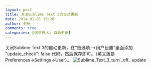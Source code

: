 ```yaml
---
layout: post
title: 关闭Sublime Text 3的自动更新
date: 2014-01-01 19:28
author: 老杨
comments: true
categories: [信息技术, 自动更新]
---
```

关闭Sublime Text 3的自动更新，在“首选项-->用户设置”里面添加 "update_check": false 代码，然后保存即可。（英文版是 Preferences→Settings→User）。
<img src="//cyhour.com/wp-content/uploads/2014/01/Sublime_Text_3_turn-_off_-update.jpg" alt="Sublime_Text_3_turn _off_ update" />
